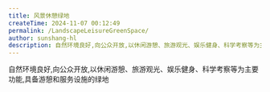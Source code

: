 ```yaml
---
title: 风景休憩绿地
createTime: 2024-11-07 00:12:49
permalink: /LandscapeLeisureGreenSpace/
author: sunshang-hl
description: 自然环境良好,向公众开放,以休闲游憩、旅游观光、娱乐健身、科学考察等为主要功能,具备游憩和服务设施的绿地
---
```


自然环境良好,向公众开放,以休闲游憩、旅游观光、娱乐健身、科学考察等为主要功能,具备游憩和服务设施的绿地